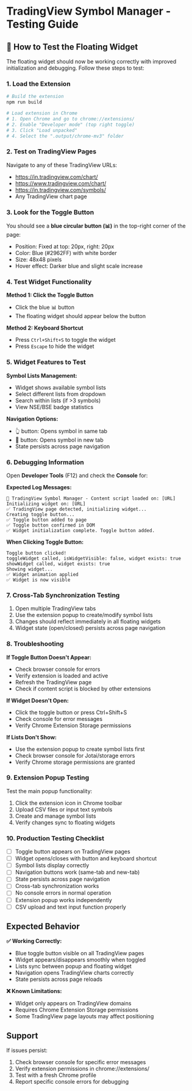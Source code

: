 # TradingView Symbol Manager - Testing Guide

## 🚀 How to Test the Floating Widget

The floating widget should now be working correctly with improved initialization and debugging. Follow these steps to test:

### 1. Load the Extension

```bash
# Build the extension
npm run build

# Load extension in Chrome
# 1. Open Chrome and go to chrome://extensions/
# 2. Enable "Developer mode" (top right toggle)
# 3. Click "Load unpacked"
# 4. Select the ".output/chrome-mv3" folder
```

### 2. Test on TradingView Pages

Navigate to any of these TradingView URLs:
- https://in.tradingview.com/chart/
- https://www.tradingview.com/chart/
- https://in.tradingview.com/symbols/
- Any TradingView chart page

### 3. Look for the Toggle Button

You should see a **blue circular button (📊)** in the top-right corner of the page:
- Position: Fixed at top: 20px, right: 20px
- Color: Blue (#2962FF) with white border
- Size: 48x48 pixels
- Hover effect: Darker blue and slight scale increase

### 4. Test Widget Functionality

**Method 1: Click the Toggle Button**
- Click the blue 📊 button
- The floating widget should appear below the button

**Method 2: Keyboard Shortcut**
- Press `Ctrl+Shift+S` to toggle the widget
- Press `Escape` to hide the widget

### 5. Widget Features to Test

**Symbol Lists Management:**
- Widget shows available symbol lists
- Select different lists from dropdown
- Search within lists (if >3 symbols)
- View NSE/BSE badge statistics

**Navigation Options:**
- 👆 button: Opens symbol in same tab
- 🔗 button: Opens symbol in new tab
- State persists across page navigation

### 6. Debugging Information

Open **Developer Tools** (F12) and check the **Console** for:

**Expected Log Messages:**
```
🚀 TradingView Symbol Manager - Content script loaded on: [URL]
Initializing widget on: [URL]
✅ TradingView page detected, initializing widget...
Creating toggle button...
✅ Toggle button added to page
✅ Toggle button confirmed in DOM
✅ Widget initialization complete. Toggle button added.
```

**When Clicking Toggle Button:**
```
Toggle button clicked!
toggleWidget called, isWidgetVisible: false, widget exists: true
showWidget called, widget exists: true
Showing widget...
✅ Widget animation applied
✅ Widget is now visible
```

### 7. Cross-Tab Synchronization Testing

1. Open multiple TradingView tabs
2. Use the extension popup to create/modify symbol lists
3. Changes should reflect immediately in all floating widgets
4. Widget state (open/closed) persists across page navigation

### 8. Troubleshooting

**If Toggle Button Doesn't Appear:**
- Check browser console for errors
- Verify extension is loaded and active
- Refresh the TradingView page
- Check if content script is blocked by other extensions

**If Widget Doesn't Open:**
- Click the toggle button or press Ctrl+Shift+S
- Check console for error messages
- Verify Chrome Extension Storage permissions

**If Lists Don't Show:**
- Use the extension popup to create symbol lists first
- Check browser console for Jotai/storage errors
- Verify Chrome storage permissions are granted

### 9. Extension Popup Testing

Test the main popup functionality:
1. Click the extension icon in Chrome toolbar
2. Upload CSV files or input text symbols
3. Create and manage symbol lists
4. Verify changes sync to floating widgets

### 10. Production Testing Checklist

- [ ] Toggle button appears on TradingView pages
- [ ] Widget opens/closes with button and keyboard shortcut
- [ ] Symbol lists display correctly
- [ ] Navigation buttons work (same-tab and new-tab)
- [ ] State persists across page navigation
- [ ] Cross-tab synchronization works
- [ ] No console errors in normal operation
- [ ] Extension popup works independently
- [ ] CSV upload and text input function properly

## Expected Behavior

**✅ Working Correctly:**
- Blue toggle button visible on all TradingView pages
- Widget appears/disappears smoothly when toggled
- Lists sync between popup and floating widget
- Navigation opens TradingView charts correctly
- State persists across page reloads

**❌ Known Limitations:**
- Widget only appears on TradingView domains
- Requires Chrome Extension Storage permissions
- Some TradingView page layouts may affect positioning

## Support

If issues persist:
1. Check browser console for specific error messages
2. Verify extension permissions in chrome://extensions/
3. Test with a fresh Chrome profile
4. Report specific console errors for debugging